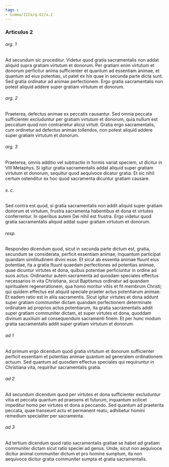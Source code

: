 ```yaml
---
tags : 
- Summa/IIIa/q.62/a.2
---
```


### Articulus 2

###### arg. 1
Ad secundum sic proceditur. Videtur quod gratia sacramentalis non addat aliquid supra gratiam virtutum et donorum. Per gratiam enim virtutum et donorum perficitur anima sufficienter et quantum ad essentiam animae, et quantum ad eius potentias, ut patet ex his quae in secunda parte dicta sunt. Sed gratia ordinatur ad animae perfectionem. Ergo gratia sacramentalis non potest aliquid addere super gratiam virtutum et donorum.

###### arg. 2
Praeterea, defectus animae ex peccatis causantur. Sed omnia peccata sufficienter excluduntur per gratiam virtutum et donorum, quia nullum est peccatum quod non contrarietur alicui virtuti. Gratia ergo sacramentalis, cum ordinetur ad defectus animae tollendos, non potest aliquid addere super gratiam virtutum et donorum.

###### arg. 3
Praeterea, omnis additio vel subtractio in formis variat speciem, ut dicitur in VIII Metaphys. Si igitur gratia sacramentalis addat aliquid super gratiam virtutum et donorum, sequitur quod aequivoce dicatur gratia. Et sic nihil certum ostenditur ex hoc quod sacramenta dicuntur gratiam causare.

###### s. c.
Sed contra est quod, si gratia sacramentalis non addit aliquid super gratiam donorum et virtutum, frustra sacramenta habentibus et dona et virtutes conferrentur. In operibus autem Dei nihil est frustra. Ergo videtur quod gratia sacramentalis aliquid addat super gratiam virtutum et donorum.

###### resp.
Respondeo dicendum quod, sicut in secunda parte dictum est, gratia, secundum se considerata, perficit essentiam animae, inquantum participat quandam similitudinem divini esse. Et sicut ab essentia animae fluunt eius potentiae, ita a gratia fluunt quaedam perfectiones ad potentias animae, quae dicuntur virtutes et dona, quibus potentiae perficiuntur in ordine ad suos actus. Ordinantur autem sacramenta ad quosdam speciales effectus necessarios in vita Christiana, sicut Baptismus ordinatur ad quandam spiritualem regenerationem, qua homo moritur vitiis et fit membrum Christi; qui quidem effectus est aliquid speciale praeter actus potentiarum animae. Et eadem ratio est in aliis sacramentis. Sicut igitur virtutes et dona addunt super gratiam communiter dictam quandam perfectionem determinate ordinatam ad proprios actus potentiarum, ita gratia sacramentalis addit super gratiam communiter dictam, et super virtutes et dona, quoddam divinum auxilium ad consequendum sacramenti finem. Et per hunc modum gratia sacramentalis addit super gratiam virtutum et donorum.

###### ad 1
Ad primum ergo dicendum quod gratia virtutum et donorum sufficienter perficit essentiam et potentias animae quantum ad generalem ordinationem actuum. Sed quantum ad quosdam effectus speciales qui requiruntur in Christiana vita, requiritur sacramentalis gratia.

###### ad 2
Ad secundum dicendum quod per virtutes et dona sufficienter excluduntur vitia et peccata quantum ad praesens et futurum, inquantum scilicet impeditur homo per virtutes et dona a peccando. Sed quantum ad praeterita peccata, quae transeunt actu et permanent reatu, adhibetur homini remedium specialiter per sacramenta.

###### ad 3
Ad tertium dicendum quod ratio sacramentalis gratiae se habet ad gratiam communiter dictam sicut ratio speciei ad genus. Unde, sicut non aequivoce dicitur animal communiter dictum et pro homine sumptum, ita non aequivoce dicitur gratia communiter sumpta et gratia sacramentalis.

